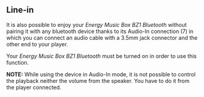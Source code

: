 ## Line-in

It is also possible to enjoy your *Energy Music Box BZ1 Bluetooth* without pairing it with any bluetooth device thanks to its Audio-In connection (7) in which you can connect an audio cable with a 3.5mm jack connector and the other end to your player. 

Your *Energy Music Box BZ1 Bluetooth* must be turned on in order to use this function.

**NOTE:** While using the device in Audio-In mode, it is not possible to control the playback neither the volume from the speaker. You have to do it from the player connected. 
